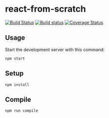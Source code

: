# react-from-scratch

[![Build Status](https://travis-ci.com/andrioli/react-from-scratch.svg?branch=master)](https://travis-ci.com/andrioli/react-from-scratch)
[![Build status](https://ci.appveyor.com/api/projects/status/ruwj6op86oe2tdsk/branch/master?svg=true)](https://ci.appveyor.com/project/andrioli/react-from-scratch/branch/master)
[![Coverage Status](https://coveralls.io/repos/github/andrioli/react-from-scratch/badge.svg?branch=master)](https://coveralls.io/github/andrioli/react-from-scratch?branch=master)

## Usage

Start the development server with this command:

```
npm start
```

## Setup

```
npm install
```

## Compile

```
npm run compile
```
